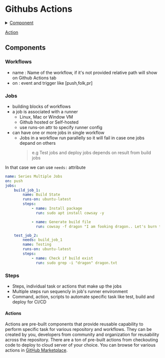 # Githubs Actions

<details>
<summary>
 <a href="#components">Component</a>
</summary>
<ul>
<li><a href="#workflows">Workflows</a></li>
<li><a href="#jobs">Jobs</a></li>
<li><a href="#steps">Steps</a></li>
</ul>
</details>

[Action](#actions)

## Components

### Workflows
- name : Name of the workflow, if it's not provided relative path will show on Github Actions tab
- on : event and trigger like [push,folk,pr]

### Jobs 
- building blocks of workflows
- a job is associated with a runner
  - Linux, Mac or Window VM
  - Github hosted or Self-hosted
  -  use runs-on attr to specify runner config
- can have one or more jobs in single workflow
    - Jobs in a workflow run parallelly so it will fail in case one jobs depand on others
        > e.g Test jobs and deploy jobs depends on result from build jobs

In that case we can use `needs:` attribute

```yml
name: Series Multiple Jobs
on: push
jobs: 
    build_job_1:
        name: Build State
        runs-on: ubuntu-latest
        steps:
            - name: Install package
              run: sudo apt install cowsay -y

            - name: Generate build file
              run: cowsay -f dragon "I am fooking dragon.. Let's burn them all" >> dragon.txt

    test_job_2:
        needs: build_job_1
        name: Testing
        runs-on: ubuntu-latest
        steps: 
            - name: Check if build exist
              run: sudo grep -i "dragon" dragon.txt
```



### Steps
- Steps, individual task or actions that make up the jobs
- Multiple steps run sequencly in job's runner environment
- Command, action, scripts to automate specific task like test, build and deploy for CI/CD


#### Actions
Actions are pre-built components that provide reusable capability to perform specific task for various repository and workflows. They can be created by you, developers from community and organization for reusability across the repository. There are a ton of pre-built actions from checkouting code to deploy to cloud server of your choice. You can browse for various actions in [GitHub Marketplace](https://github.com/marketplace?type=actions). 
